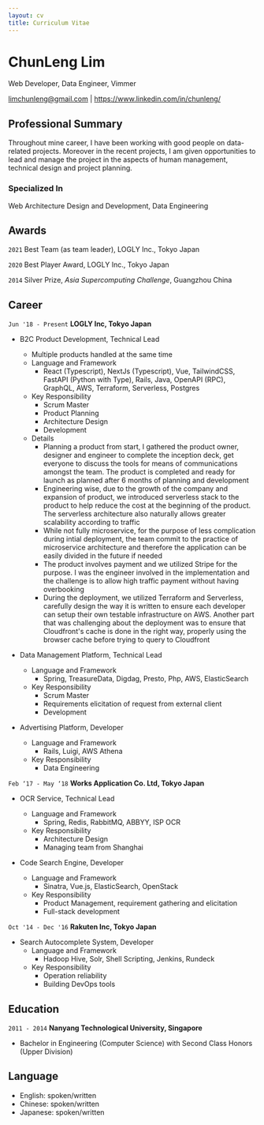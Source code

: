 ```yaml
---
layout: cv
title: Curriculum Vitae
---
```


# ChunLeng Lim

Web Developer, Data Engineer, Vimmer

<div id="webaddress">
  <a href="limchunleng@gmail.com">limchunleng@gmail.com</a>
  | <a href="https://www.linkedin.com/in/chunleng/">https://www.linkedin.com/in/chunleng/</a>
</div>

## Professional Summary

Throughout mine career, I have been working with good people on data-related
projects. Moreover in the recent projects, I am given opportunities to lead
and manage the project in the aspects of human management, technical design and
project planning.

### Specialized In

Web Architecture Design and Development, Data Engineering

## Awards

`2021`
Best Team (as team leader), LOGLY Inc., Tokyo Japan

`2020`
Best Player Award, LOGLY Inc., Tokyo Japan

`2014`
Silver Prize, *Asia Supercomputing Challenge*, Guangzhou China

## Career

`Jun '18 - Present`
__LOGLY Inc, Tokyo Japan__

- B2C Product Development, Technical Lead
  * Multiple products handled at the same time
  * Language and Framework
    + React (Typescript), NextJs (Typescript), Vue, TailwindCSS, FastAPI (Python
      with Type), Rails, Java, OpenAPI (RPC), GraphQL, AWS, Terraform,
      Serverless, Postgres
  * Key Responsibility
    + Scrum Master
    + Product Planning
    + Architecture Design
    + Development
  * Details
    + Planning a product from start, I gathered the product owner, designer and
      engineer to complete the inception deck, get everyone to discuss the tools
      for means of communications amongst the team. The product is completed and
      ready for launch as planned after 6 months of planning and development
    + Engineering wise, due to the growth of the company and expansion of
      product, we introduced serverless stack to the product to help reduce the
      cost at the beginning of the product. The serverless architecture also
      naturally allows greater scalability according to traffic
    + While not fully microservice, for the purpose of less complication during
      intial deployment, the team commit to the practice of microservice
      architecture and therefore the application can be easily divided in the
      future if needed
    + The product involves payment and we utilized Stripe for the purpose. I was
      the engineer involved in the implementation and the challenge is to allow
      high traffic payment without having overbooking
    + During the deployment, we utilized Terraform and Serverless, carefully
      design the way it is written to ensure each developer can setup their own
      testable infrastructure on AWS. Another part that was challenging about
      the deployment was to ensure that Cloudfront's cache is done in the right
      way, properly using the browser cache before trying to query to Cloudfront

- Data Management Platform, Technical Lead
  * Language and Framework
    + Spring, TreasureData, Digdag, Presto, Php, AWS, ElasticSearch
  * Key Responsibility
    + Scrum Master
    + Requirements elicitation of request from external client
    + Development

- Advertising Platform, Developer
  * Language and Framework
    + Rails, Luigi, AWS Athena
  * Key Responsibility
    + Data Engineering

`Feb ‘17 - May ‘18`
__Works Application Co. Ltd, Tokyo Japan__

- OCR Service, Technical Lead
  * Language and Framework
    + Spring, Redis, RabbitMQ, ABBYY, ISP OCR
  * Key Responsibility
    + Architecture Design
    + Managing team from Shanghai

- Code Search Engine, Developer
  * Language and Framework
    + Sinatra, Vue.js, ElasticSearch, OpenStack
  * Key Responsibility
    + Product Management, requirement gathering and elicitation
    + Full-stack development

`Oct '14 - Dec '16`
__Rakuten Inc, Tokyo Japan__

- Search Autocomplete System, Developer
  * Language and Framework
    + Hadoop Hive, Solr, Shell Scripting, Jenkins, Rundeck
  * Key Responsibility
    + Operation reliability
    + Building DevOps tools

## Education

`2011 - 2014`
__Nanyang Technological University, Singapore__

- Bachelor in Engineering (Computer Science) with Second Class Honors (Upper Division)

## Language

- English: spoken/written
- Chinese: spoken/written
- Japanese: spoken/written

<!-- ### Footer

Last updated: May 2013 -->
